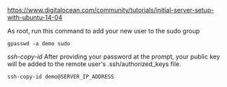https://www.digitalocean.com/community/tutorials/initial-server-setup-with-ubuntu-14-04

As root, run this command to add your new user to the sudo group
```shell
gpasswd -a demo sudo
```
*ssh-copy-id*
After providing your password at the prompt, your public key will be added to the remote user's .ssh/authorized_keys file.
```shell
ssh-copy-id demo@SERVER_IP_ADDRESS
```
